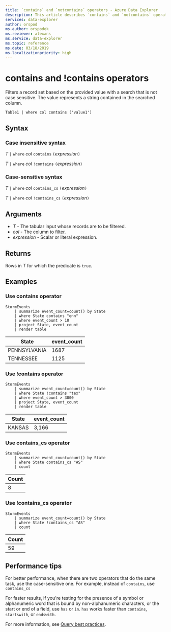 ```yaml
---
title: `contains` and `notcontains` operators - Azure Data Explorer
description: This article describes `contains` and `notcontains` operators in Azure Data Explorer.
services: data-explorer
author: orspod
ms.author: orspodek
ms.reviewer: alexans
ms.service: data-explorer
ms.topic: reference
ms.date: 03/18/2019
ms.localizationpriority: high
---
```

# contains and !contains operators

Filters a record set based on the provided value with a search that is not case sensitive. The value represents a string contained in the searched column.

```kusto
Table1 | where col contains ('value1')
```
 
## Syntax

### Case insensitive syntax

*T* `|` `where` *col* `contains` `(`*expression*`)`   
 
*T* `|` `where` *col* `!contains` `(`*expression*`)`   

### Case-sensitive syntax

*T* `|` `where` *col* `contains_cs` `(`*expression*`)`   

*T* `|` `where` *col* `!contains_cs` `(`*expression*`)` 

## Arguments

* *T* - The tabular input whose records are to be filtered.
* *col* - The column to filter.
* *expression* - Scalar or literal expression.

## Returns

Rows in *T* for which the predicate is `true`.

## Examples  

### Use contains operator

```kusto
StormEvents
    | summarize event_count=count() by State
    | where State contains "enn"
    | where event_count > 10
    | project State, event_count
    | render table
```

|State|event_count|
|-----|-----------|
|PENNSYLVANIA|1687|
|TENNESSEE|1125|

### Use !contains operator

```kusto
StormEvents
    | summarize event_count=count() by State
    | where State !contains "tex"
    | where event_count > 3000
    | project State, event_count
    | render table
```

|State|event_count|
|-----|-----------|
|KANSAS|3,166| 

### Use contains_cs operator

```kusto
StormEvents
    | summarize event_count=count() by State
    | where State contains_cs "AS"
    | count
```

|Count|
|-----|
|8|

### Use !contains_cs operator

```kusto
StormEvents
    | summarize event_count=count() by State
    | where State !contains_cs "AS"
    | count
```

|Count|
|-----|
|59|

## Performance tips

For better performance, when there are two operators that do the same task, use the case-sensitive one.
For example, instead of `contains`, use `contains_cs`

For faster results, if you're testing for the presence of a symbol or alphanumeric word that is bound by non-alphanumeric characters, or the start or end of a field, use `has` or `in`. 
`has` works faster than `contains`, `startswith`, or `endswith`.

For more information, see [Query best practices](best-practices.md).
